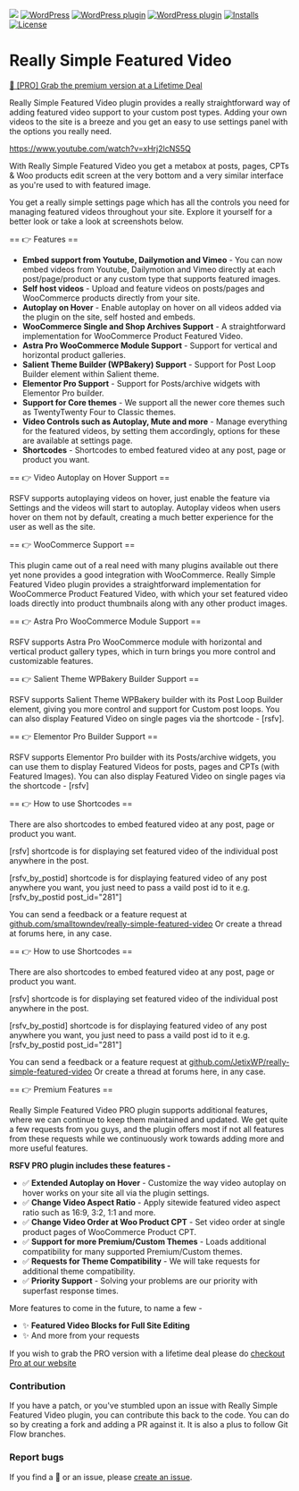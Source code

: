 
![](https://img.shields.io/wordpress/plugin/wp-version/really-simple-featured-video)
[![WordPress](https://img.shields.io/wordpress/v/really-simple-featured-video.svg?style=flat)]()
[![WordPress plugin](https://img.shields.io/wordpress/plugin/v/really-simple-featured-video.svg?style=flat)](https://wordpress.org/plugins/really-simple-featured-video/)
[![WordPress plugin](https://img.shields.io/wordpress/plugin/dt/really-simple-featured-video.svg?style=flat)](https://wordpress.org/plugins/really-simple-featured-video/) [![Installs](https://img.shields.io/wordpress/plugin/installs/really-simple-featured-video.svg)](https://wordpress.org/plugins/really-simple-featured-video/) [![License](https://img.shields.io/badge/license-GPL--2.0%2B-red.svg)](https://github.com/lushkant/really-simple-featured-video/blob/master/license.txt)

Really Simple Featured Video
===

[🚀 [PRO] Grab the premium version at a Lifetime Deal](https://jetixwp.com/plugins/really-simple-featured-video/?utm_source=wporg&utm_medium=referral&utm_campaign=readme)

Really Simple Featured Video plugin provides a really straightforward way of adding featured video support to your custom post types. Adding your own videos to the site is a breeze and you get an easy to use settings panel with the options you really need.

https://www.youtube.com/watch?v=xHrj2lcNS5Q

With Really Simple Featured Video you get a metabox at posts, pages, CPTs & Woo products edit screen at the very bottom and a very similar interface as you're used to with featured image.

You get a really simple settings page which has all the controls you need for managing featured videos throughout your site. Explore it yourself for a better look or take a look at screenshots below.


== 👉️ Features ==

* **Embed support from Youtube, Dailymotion and Vimeo** - You can now embed videos from Youtube, Dailymotion and Vimeo directly at each post/page/product or any custom type that supports featured images.
* **Self host videos** - Upload and feature videos on posts/pages and WooCommerce products directly from your site.
* **Autoplay on Hover** - Enable autoplay on hover on all videos added via the plugin on the site, self hosted and embeds.
* **WooCommerce Single and Shop Archives Support** - A straightforward implementation for WooCommerce Product Featured Video.
* **Astra Pro WooCommerce Module Support** - Support for vertical and horizontal product galleries.
* **Salient Theme Builder (WPBakery) Support** - Support for Post Loop Builder element within Salient theme.
* **Elementor Pro Support** - Support for Posts/archive widgets with Elementor Pro builder.
* **Support for Core themes** - We support all the newer core themes such as TwentyTwenty Four to Classic themes.
* **Video Controls such as Autoplay, Mute and more** - Manage everything for the featured videos, by setting them accordingly, options for these are available at settings page.
* **Shortcodes** - Shortcodes to embed featured video at any post, page or product you want.


== 👉️ Video Autoplay on Hover Support ==

RSFV supports autoplaying videos on hover, just enable the feature via Settings and the videos will start to autoplay. Autoplay videos when users hover on them not by default, creating a much better experience for the user as well as the site.

== 👉️ WooCommerce Support ==

This plugin came out of a real need with many plugins available out there yet none provides a good integration with WooCommerce.
Really Simple Featured Video plugin provides a straightforward implementation for WooCommerce Product Featured Video, with which your set featured video loads directly into product thumbnails along with any other product images.

== 👉️ Astra Pro WooCommerce Module Support ==

RSFV supports Astra Pro WooCommerce module with horizontal and vertical product gallery types, which in turn brings you more control and customizable features.

== 👉️ Salient Theme WPBakery Builder Support ==

RSFV supports Salient Theme WPBakery builder with its Post Loop Builder element, giving you more control and support for Custom post loops. You can also display Featured Video on single pages via the shortcode - [rsfv].

== 👉️ Elementor Pro Builder Support ==

RSFV supports Elementor Pro builder with its Posts/archive widgets, you can use them to display Featured Videos for posts, pages and CPTs (with Featured Images). You can also display Featured Video on single pages via the shortcode - [rsfv]

== 👉️ How to use Shortcodes ==

There are also shortcodes to embed featured video at any post, page or product you want.

[rsfv] shortcode is for displaying set featured video of the individual post anywhere in the post.

[rsfv_by_postid] shortcode is for displaying featured video of any post anywhere you want, you just need to pass a vaild post id to it e.g. [rsfv_by_postid post_id="281"]

You can send a feedback or a feature request at [github.com/smalltowndev/really-simple-featured-video](https://github.com/smalltowndev/really-simple-featured-video) Or create a thread at forums here, in any case.

== 👉️ How to use Shortcodes ==

There are also shortcodes to embed featured video at any post, page or product you want.

[rsfv] shortcode is for displaying set featured video of the individual post anywhere in the post.

[rsfv_by_postid] shortcode is for displaying featured video of any post anywhere you want, you just need to pass a vaild post id to it e.g. [rsfv_by_postid post_id="281"]

You can send a feedback or a feature request at [github.com/JetixWP/really-simple-featured-video](https://github.com/JetixWP/really-simple-featured-video) Or create a thread at forums here, in any case.

== 👉️ Premium Features ==

Really Simple Featured Video PRO plugin supports additional features, where we can continue to keep them maintained and updated.
We get quite a few requests from you guys, and the plugin offers most if not all features from these requests while we continuously work towards adding more and more useful features.

<strong>RSFV PRO plugin includes these features -</strong>

* ✅ **Extended Autoplay on Hover** - Customize the way video autoplay on hover works on your site all via the plugin settings.
* ✅ **Change Video Aspect Ratio** - Apply sitewide featured video aspect ratio such as 16:9, 3:2, 1:1 and more.
* ✅ **Change Video Order at Woo Product CPT** - Set video order at single product pages of WooCommerce Product CPT.
* ✅ **Support for more Premium/Custom Themes** - Loads additional compatibility for many supported Premium/Custom themes.
* ✅ **Requests for Theme Compatibility** - We will take requests for additional theme compatibility.
* ✅ **Priority Support** - Solving your problems are our priority with superfast response times.

More features to come in the future, to name a few -

* ✨ **Featured Video Blocks for Full Site Editing**
* ✨ And more from your requests

If you wish to grab the PRO version with a lifetime deal please do [checkout Pro at our website](https://jetixwp.com/plugins/really-simple-featured-video/?utm_source=wporg&utm_medium=referral&utm_campaign=readme)

### Contribution
If you have a patch, or you've stumbled upon an issue with Really Simple Featured Video plugin, you can contribute this back to the code. You can do so by creating a fork and adding a PR against it.
It is also a plus to follow Git Flow branches.

### Report bugs
If you find a 🐞 or an issue, please [create an issue](https://github.com/JetixWP/really-simple-featured-video/issues/new).
